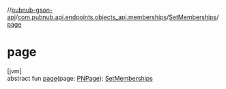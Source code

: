 //[pubnub-gson-api](../../../index.md)/[com.pubnub.api.endpoints.objects_api.memberships](../index.md)/[SetMemberships](index.md)/[page](page.md)

# page

[jvm]\
abstract fun [page](page.md)(page: [PNPage](../../../../../pubnub-core/pubnub-core-api/pubnub-core-api/com.pubnub.api.models.consumer.objects/-p-n-page/index.md)): [SetMemberships](index.md)
